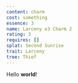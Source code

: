 ```yaml
---
content: charm
cost: something
essence: 3
name: Larceny e3 Charm 2
rating: 3
requires: []
splat: Second Sunrise
trait: Larceny
tree: Thief
---
```


Hello **world**!
